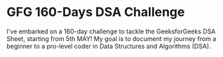 # GFG 160-Days DSA Challenge
I've embarked on a 160-day challenge to tackle the GeeksforGeeks DSA Sheet, starting from 5th MAY! My goal is to document my journey from a beginner to a pro-level coder in Data Structures and Algorithms (DSA).
